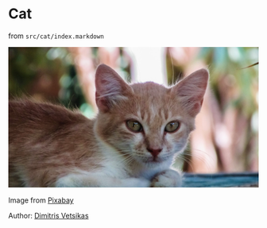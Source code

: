 # Cat

from `src/cat/index.markdown`

![Cat Stray Face](cat-1608581.jpg)

Image from [Pixabay](https://pixabay.com/photos/cat-stray-face-portrait-animal-1608581/)

Author: [Dimitris Vetsikas](https://pixabay.com/users/dimitrisvetsikas1969/)

